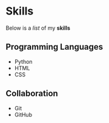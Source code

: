 # Skills

Below is a _list_ of my **skills**

## Programming Languages
- Python
- HTML
- CSS
## Collaboration
- Git
- GitHub
